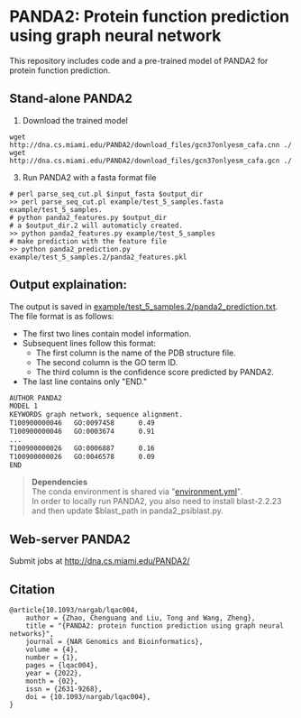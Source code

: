 
# PANDA2: Protein function prediction using graph neural network

This repository includes code and a pre-trained model of PANDA2 for protein function prediction.

## Stand-alone PANDA2
1. Download the trained model
```
wget http://dna.cs.miami.edu/PANDA2/download_files/gcn37onlyesm_cafa.cnn ./
wget http://dna.cs.miami.edu/PANDA2/download_files/gcn37onlyesm_cafa.gcn ./
```
3. Run PANDA2 with a fasta format file
```
# perl parse_seq_cut.pl $input_fasta $output_dir
>> perl parse_seq_cut.pl example/test_5_samples.fasta example/test_5_samples.
# python panda2_features.py $output_dir
# a $output_dir.2 will automaticly created.
>> python panda2_features.py example/test_5_samples
# make prediction with the feature file
>> python panda2_prediction.py example/test_5_samples.2/panda2_features.pkl
```
## Output explaination:
The output is saved in [example/test_5_samples.2/panda2_prediction.txt](example/test_5_samples.2/panda2_prediction.txt). The file format is as follows:  
- The first two lines contain model information.  
- Subsequent lines follow this format:  
  - The first column is the name of the PDB structure file.  
  - The second column is the GO term ID.  
  - The third column is the confidence score predicted by PANDA2.  
- The last line contains only "END."
```txt
AUTHOR PANDA2
MODEL 1
KEYWORDS graph network, sequence alignment.
T100900000046   GO:0097458      0.49
T100900000046   GO:0003674      0.91
...
T100900000026   GO:0006887      0.16
T100900000026   GO:0046578      0.09
END
```

>**Dependencies**   
>The conda environment is shared via "[environment.yml](environment.yml)".  
>In order to locally run PANDA2, you also need to install blast-2.2.23 and then update $blast_path in panda2_psiblast.py.

## Web-server PANDA2
Submit jobs at
http://dna.cs.miami.edu/PANDA2/

## Citation
```
@article{10.1093/nargab/lqac004,
    author = {Zhao, Chenguang and Liu, Tong and Wang, Zheng},
    title = "{PANDA2: protein function prediction using graph neural networks}",
    journal = {NAR Genomics and Bioinformatics},
    volume = {4},
    number = {1},
    pages = {lqac004},
    year = {2022},
    month = {02},
    issn = {2631-9268},
    doi = {10.1093/nargab/lqac004},
}
```